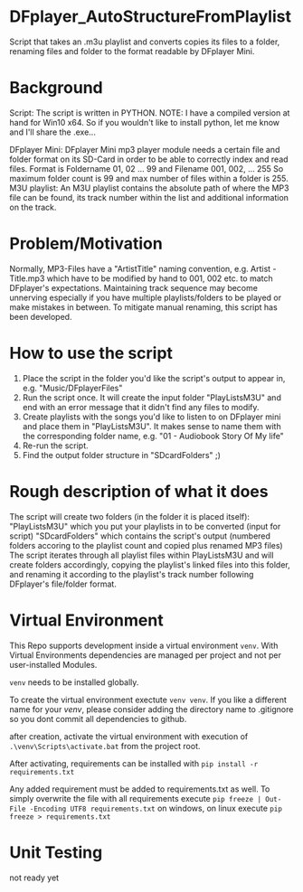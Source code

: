 # DFplayer_AutoStructureFromPlaylist
Script that takes an .m3u playlist and converts copies its files to a folder, renaming files and folder to the format readable by DFplayer Mini.

# Background
Script: 
The script is written in PYTHON.
NOTE: I have a compiled version at hand for Win10 x64. So if you wouldn't like to install python, let me know and I'll share the .exe...

DFplayer Mini: 
DFplayer Mini mp3 player module needs a certain file and folder format on its SD-Card in order to be able to correctly index and read files.
Format is Foldername 01, 02 ... 99
and Filename 001, 002, ... 255
So maximum folder count is 99 and max number of files within a folder is 255.
M3U playlist:
An M3U playlist contains the absolute path of where the MP3 file can be found, its track number within the list and additional information on the track.

# Problem/Motivation
Normally, MP3-Files have a "ArtistTitle" naming convention, e.g. Artist - Title.mp3 which have to be modified by hand to 001, 002 etc. to match DFplayer's expectations. Maintaining track sequence may become unnerving especially if you have multiple playlists/folders to be played or make mistakes in between.
To mitigate manual renaming, this script has been developed.

# How to use the script
1. Place the script in the folder you'd like the script's output to appear in, e.g. "Music/DFplayerFiles"
2. Run the script once. It will create the input folder "PlayListsM3U" and end with an error message that it didn't find any files to modify.
3. Create playlists with the songs you'd like to listen to on DFplayer mini and place them in "PlayListsM3U". It makes sense to name them with the corresponding folder name, e.g. "01 - Audiobook Story Of My life"
4. Re-run the script.
5. Find the output folder structure in "SDcardFolders" ;)

# Rough description of what it does
The script will create two folders (in the folder it is placed itself):
"PlayListsM3U" which you put your playlists in to be converted (input for script)
"SDcardFolders" which contains the script's output (numbered folders accoring to the playlist count and copied plus renamed MP3 files)
The script iterates through all playlist files within PlayListsM3U and will create folders accordingly, copying the playlist's linked files into this folder, and renaming it according to the playlist's track number following DFplayer's file/folder format.

# Virtual Environment
This Repo supports development inside a virtual environment `venv`. With Virtual Environments dependencies are managed per project and not per user-installed Modules.

`venv` needs to be installed globally.

To create the virtual environment exectute `venv venv`. If you like a different name for your _venv_, please consider adding the directory name to .gitignore so you dont commit all dependencies to github.

after creation, activate the virtual environment with execution of `.\venv\Scripts\activate.bat` from the project root. 

After activating, requirements can be installed with `pip install -r requirements.txt`

Any added requirement must be added to requirements.txt as well. To simply overwrite the file with all requirements execute `pip freeze | Out-File -Encoding UTF8 requirements.txt` on windows, on linux execute `pip freeze > requirements.txt`

# Unit Testing
not ready yet






